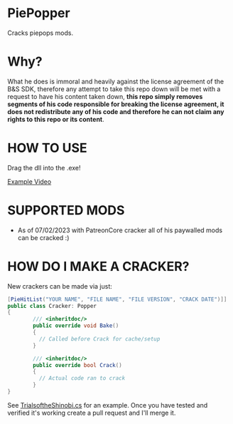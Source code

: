 # PiePopper
 Cracks piepops mods.
 
 # Why?
What he does is immoral and heavily against the license agreement of the B&S SDK, therefore any attempt to take this repo down will be met with a request to have his content taken down, **this repo simply removes segments of his code responsible for breaking the license agreement, it does not redistribute any of his code and therefore he can not claim any rights to this repo or its content**.

# HOW TO USE
Drag the dll into the .exe!

[Example Video](https://i.imgur.com/tHvhmNk.mp4)

# SUPPORTED MODS
* As of 07/02/2023 with PatreonCore cracker all of his paywalled mods can be cracked :)

# HOW DO I MAKE A CRACKER?
New crackers can be made via just:
```cs
[PieHitList("YOUR NAME", "FILE NAME", "FILE VERSION", "CRACK DATE")]]
public class Cracker: Popper
{
        /// <inheritdoc/>
        public override void Bake()
        {
          // Called before Crack for cache/setup
        }

        /// <inheritdoc/>
        public override bool Crack()
        {
          // Actual code ran to crack
        }
}
```
See [TrialsoftheShinobi.cs](https://github.com/imememani/PiePopper/blob/main/Scripts/Crackers/TrialsoftheShinobi.cs) for an example.
Once you have tested and verified it's working create a pull request and I'll merge it.
